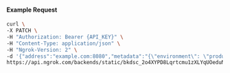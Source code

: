 <!-- Code generated for API Clients. DO NOT EDIT. -->

#### Example Request

```bash
curl \
-X PATCH \
-H "Authorization: Bearer {API_KEY}" \
-H "Content-Type: application/json" \
-H "Ngrok-Version: 2" \
-d '{"address":"example.com:8080","metadata":"{\"environment\": \"production\"}","tls":{}}' \
https://api.ngrok.com/backends/static/bkdsc_2o4XYPD8Lqrtcmu1zXLYqUOeduN
```
